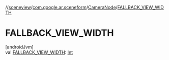 //[sceneview](../../../index.md)/[com.google.ar.sceneform](../index.md)/[CameraNode](index.md)/[FALLBACK_VIEW_WIDTH](-f-a-l-l-b-a-c-k_-v-i-e-w_-w-i-d-t-h.md)

# FALLBACK_VIEW_WIDTH

[androidJvm]\
val [FALLBACK_VIEW_WIDTH](-f-a-l-l-b-a-c-k_-v-i-e-w_-w-i-d-t-h.md): [Int](https://kotlinlang.org/api/latest/jvm/stdlib/kotlin/-int/index.html)
